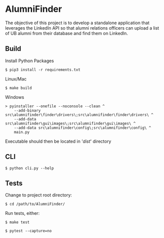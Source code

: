 # AlumniFinder

The objective of this project is to develop a standalone application that leverages the LinkedIn API so that alumni relations officers can upload a list of UB alumni from their database and find them on LinkedIn.

## Build

Install Python Packages

```
$ pip3 install -r requirements.txt
```

Linux/Mac

```
$ make build
```

Windows

```
> pyinstaller --onefile --noconsole --clean ^
	--add-binary src\alumnifinder\finder\drivers\;src\alumnifinder\finder\drivers\ ^
	--add-data src\alumnifinder\gui\images\;src\alumnifinder\gui\images\ ^
	--add-data src\alumnifinder\config\;src\alumnifinder\config\ ^
	main.py
```

Executable should then be located in '*dist*' directory

## CLI

```
$ python cli.py --help 
```

## Tests

Change to project root directory:

```
$ cd /path/to/AlumniFinder/
``` 

Run tests, either:

```
$ make test
```

```
$ pytest --capture=no
```